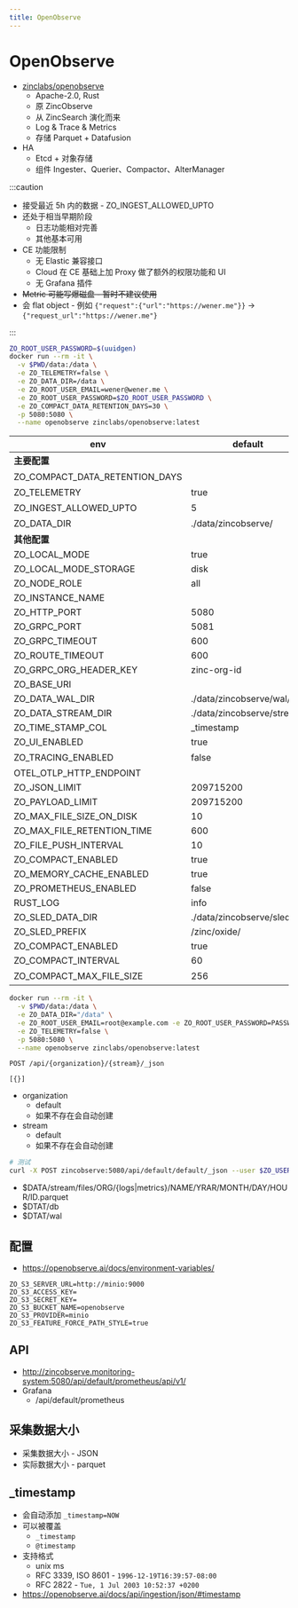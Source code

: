 ```yaml
---
title: OpenObserve
---
```


# OpenObserve

- [zinclabs/openobserve](https://github.com/zinclabs/openobserve)
  - Apache-2.0, Rust
  - 原 ZincObserve
  - 从 ZincSearch 演化而来
  - Log & Trace & Metrics
  - 存储 Parquet + Datafusion
- HA
  - Etcd + 对象存储
  - 组件 Ingester、Querier、Compactor、AlterManager

:::caution

- 接受最近 5h 内的数据 - ZO_INGEST_ALLOWED_UPTO
- 还处于相当早期阶段
  - 日志功能相对完善
  - 其他基本可用
- CE 功能限制
  - 无 Elastic 兼容接口
  - Cloud 在 CE 基础上加 Proxy 做了额外的权限功能和 UI
  - 无 Grafana 插件
- ~~Metric 可能写爆磁盘 - 暂时不建议使用~~
- 会 flat object - 例如 `{"request":{"url":"https://wener.me"}}` -> `{"request_url":"https://wener.me"}`

:::

```bash
ZO_ROOT_USER_PASSWORD=$(uuidgen)
docker run --rm -it \
  -v $PWD/data:/data \
  -e ZO_TELEMETRY=false \
  -e ZO_DATA_DIR=/data \
  -e ZO_ROOT_USER_EMAIL=wener@wener.me \
  -e ZO_ROOT_USER_PASSWORD=$ZO_ROOT_USER_PASSWORD \
  -e ZO_COMPACT_DATA_RETENTION_DAYS=30 \
  -p 5080:5080 \
  --name openobserve zinclabs/openobserve:latest
```

| env                            | default                    | note                |
| ------------------------------ | -------------------------- | ------------------- |
| **主要配置**                   |
| ZO_COMPACT_DATA_RETENTION_DAYS |                            | 保留多少天          |
| ZO_TELEMETRY                   | true                       |
| ZO_INGEST_ALLOWED_UPTO         | 5                          | 允许插入 5h 内数据  |
| ZO_DATA_DIR                    | ./data/zincobserve/        |
| **其他配置**                   |
| ZO_LOCAL_MODE                  | true                       |
| ZO_LOCAL_MODE_STORAGE          | disk                       | s3                  |
| ZO_NODE_ROLE                   | all                        |
| ZO_INSTANCE_NAME               |
| ZO_HTTP_PORT                   | 5080                       |
| ZO_GRPC_PORT                   | 5081                       |
| ZO_GRPC_TIMEOUT                | 600                        |
| ZO_ROUTE_TIMEOUT               | 600                        |
| ZO_GRPC_ORG_HEADER_KEY         | zinc-org-id                |
| ZO_BASE_URI                    |
| ZO_DATA_WAL_DIR                | ./data/zincobserve/wal/    | $ZO_DATA_DIR/wal    |
| ZO_DATA_STREAM_DIR             | ./data/zincobserve/stream/ | $ZO_DATA_DIR/stream |
| ZO_TIME_STAMP_COL              | \_timestamp                |
| ZO_UI_ENABLED                  | true                       |
| ZO_TRACING_ENABLED             | false                      | 发送                |
| OTEL_OTLP_HTTP_ENDPOINT        |
| ZO_JSON_LIMIT                  | 209715200                  | 200M                |
| ZO_PAYLOAD_LIMIT               | 209715200                  | 200M                |
| ZO_MAX_FILE_SIZE_ON_DISK       | 10                         | 10mb                |
| ZO_MAX_FILE_RETENTION_TIME     | 600                        | 600s                |
| ZO_FILE_PUSH_INTERVAL          | 10                         | 10s                 |
| ZO_COMPACT_ENABLED             | true                       |
| ZO_MEMORY_CACHE_ENABLED        | true                       |
| ZO_PROMETHEUS_ENABLED          | false                      | /metrics            |
| RUST_LOG                       | info                       |
| ZO_SLED_DATA_DIR               | ./data/zincobserve/sled/   |
| ZO_SLED_PREFIX                 | /zinc/oxide/               |
| ZO_COMPACT_ENABLED             | true                       |
| ZO_COMPACT_INTERVAL            | 60                         |
| ZO_COMPACT_MAX_FILE_SIZE       | 256                        | 多少 MB 时 compact  |

```bash
docker run --rm -it \
  -v $PWD/data:/data \
  -e ZO_DATA_DIR="/data" \
  -e ZO_ROOT_USER_EMAIL=root@example.com -e ZO_ROOT_USER_PASSWORD=PASSWORD \
  -e ZO_TELEMETRY=false \
  -p 5080:5080 \
  --name openobserve zinclabs/openobserve:latest
```

```http
POST /api/{organization}/{stream}/_json

[{}]
```

- organization
  - default
  - 如果不存在会自动创建
- stream
  - default
  - 如果不存在会自动创建

```bash
# 测试
curl -X POST zincobserve:5080/api/default/default/_json --user $ZO_USER --password $ZO_PASSWORD -d '[]'
```

- $DATA/stream/files/ORG/{logs|metrics}/NAME/YRAR/MONTH/DAY/HOUR/ID.parquet
- $DTAT/db
- $DTAT/wal

## 配置

- https://openobserve.ai/docs/environment-variables/

```
ZO_S3_SERVER_URL=http://minio:9000
ZO_S3_ACCESS_KEY=
ZO_S3_SECRET_KEY=
ZO_S3_BUCKET_NAME=openobserve
ZO_S3_PROVIDER=minio
ZO_S3_FEATURE_FORCE_PATH_STYLE=true
```

## API

- http://zincobserve.monitoring-system:5080/api/default/prometheus/api/v1/
- Grafana
  - /api/default/prometheus

## 采集数据大小

- 采集数据大小 - JSON
- 实际数据大小 - parquet

## \_timestamp

- 会自动添加 `_timestamp=NOW`
- 可以被覆盖
  - `_timestamp`
  - `@timestamp`
- 支持格式
  - unix ms
  - RFC 3339, ISO 8601 - `1996-12-19T16:39:57-08:00`
  - RFC 2822 - `Tue, 1 Jul 2003 10:52:37 +0200`
- https://openobserve.ai/docs/api/ingestion/json/#timestamp
